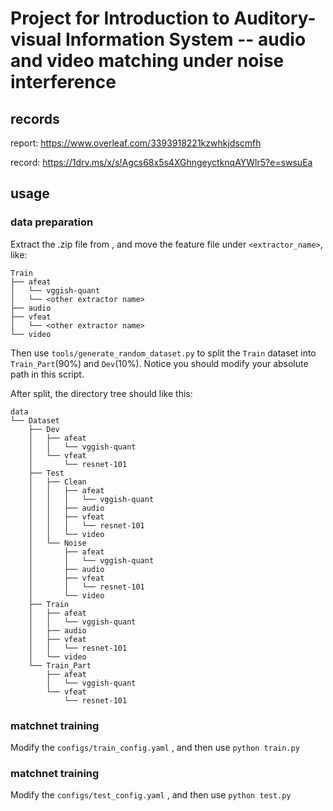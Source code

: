# Project for Introduction to Auditory-visual Information System -- audio and video matching under noise interference

## records

report: https://www.overleaf.com/3393918221kzwhkjdscmfh

record: https://1drv.ms/x/s!Agcs68x5s4XGhngeyctknqAYWlr5?e=swsuEa

## usage

### data preparation

Extract the .zip file from , and move the feature file under `<extractor_name>`, like:

```
Train
├── afeat
│   └── vggish-quant
│   └── <other extractor name>
├── audio
├── vfeat
│   └── <other extractor name>
└── video
```

Then use `tools/generate_random_dataset.py` to split the `Train` dataset into `Train_Part`(90%) and `Dev`(10%). Notice you should modify your absolute path in this script.

After split, the directory tree should like this:

```
data
└── Dataset
    ├── Dev
    │   ├── afeat
    │   │   └── vggish-quant
    │   └── vfeat
    │       └── resnet-101
    ├── Test
    │   ├── Clean
    │   │   ├── afeat
    │   │   │   └── vggish-quant
    │   │   ├── audio
    │   │   ├── vfeat
    │   │   │   └── resnet-101
    │   │   └── video
    │   └── Noise
    │       ├── afeat
    │       │   └── vggish-quant
    │       ├── audio
    │       ├── vfeat
    │       │   └── resnet-101
    │       └── video
    ├── Train
    │   ├── afeat
    │   │   └── vggish-quant
    │   ├── audio
    │   ├── vfeat
    │   │   └── resnet-101
    │   └── video
    └── Train_Part
        ├── afeat
        │   └── vggish-quant
        └── vfeat
            └── resnet-101
```

### matchnet training

Modify the `configs/train_config.yaml` , and then use `python train.py`

### matchnet training

Modify the `configs/test_config.yaml` , and then use `python test.py`
